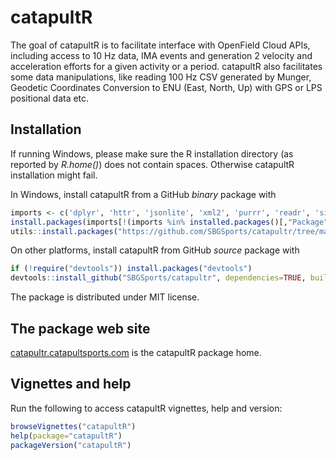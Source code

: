 # catapultR

The goal of catapultR is to facilitate interface with OpenField Cloud APIs, including access to 10 Hz data, IMA events and generation 2 velocity and acceleration efforts for a given activity or a period. catapultR also facilitates some data manipulations, like reading 100 Hz CSV generated by Munger, Geodetic Coordinates Conversion to ENU (East, North, Up) with GPS or LPS positional data etc.

## Installation

If running Windows, please make sure the R installation directory (as reported by _R.home()_) does not contain spaces. Otherwise catapultR installation might fail.

In Windows, install catapultR from a GitHub _binary_ package with

``` r
imports <- c('dplyr', 'httr', 'jsonlite', 'xml2', 'purrr', 'readr', 'signal', 'stringr', 'tibble', 'tidyr', 'magrittr', 'R6', 'crul') 
install.packages(imports[!(imports %in% installed.packages()[,"Package"])], dependencies = TRUE)
utils::install.packages("https://github.com/SBGSports/catapultr/tree/main/catapultR.zip")
```

On other platforms, install catapultR from GitHub _source_ package with

``` r
if (!require("devtools")) install.packages("devtools")
devtools::install_github("SBGSports/catapultr", dependencies=TRUE, build_vignettes=TRUE)
```

The package is distributed under MIT license.

## The package web site

[catapultr.catapultsports.com](http://catapultr.catapultsports.com) is the catapultR package home.

## Vignettes and help 

Run the following to access catapultR vignettes, help and version:

``` r
browseVignettes("catapultR")
help(package="catapultR")
packageVersion("catapultR")
```
